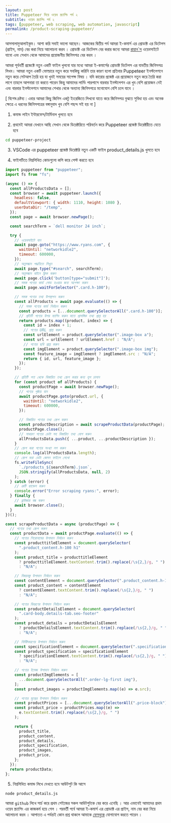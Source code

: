 ```yaml
---
layout: post
title: Puppeteer দিয়ে ওয়েব স্ক্র্যাপিং পর্ব ২
subtitle: ওয়েব স্ক্র্যাপিং পর্ব ২
tags: [puppeteer, web scraping, web automation, javascript]
permalink: /product-scraping-puppeteer/
---
```


আসসালামুআলাইকুম। আশা করি সবাই ভালো আছেন। আজকের দ্বিতীয় পর্ব আমরা ই-কমার্স এর প্রোডাক্ট এর ডিটেলস (প্রাইস, নাম) বের করা নিয়ে আলোচনা করব । প্রোডাক্ট এর ডিটেলস বের করার জন্যে আমরা [রায়ান`স](https://www.ryans.com) ওয়েবসাইটে যাবো এবং সেখান থেকে আমাদের প্রয়োজনীয় জিনিসপত্র বের করব ।

আমরা পূর্ববর্তী প্রজেক্টে নতুন একটি ফাইল খুলবো যার মধ্যে আমরা ই-কমার্সের প্রোডাক্ট ডিটেলস এর যাবতীয় জিনিসপত্র লিখব। আমরা নতুন একটি ফোল্ডারে নতুন করে সবকিছু করিনি তার কারণ হলো প্রতিবার Puppeteer ইনস্টলেশনে নতুন করে সেটআপ তৈরি হয় যা খুবই সময়ের সাপেক্ষ বিষয় । যদি কারোর প্রজেক্ট এর প্রয়োজনে নতুন করে তৈরি করা লাগে তাহলে আপনারা তা করতে পারেন কিন্তু আমাদের লার্নিং পারপাসে বারবার ইনস্টলেশন এর খুব বেশি প্রয়োজন নেই এবং বারবার ইনস্টলেশনে আমাদের শেখার থেকে অন্যান্য জিনিসপত্রে মনোযোগ বেশি চলে যাবে ।

[ বিশেষ দ্রষ্টব্য : এবার আমরা কিছু জিনিস একটু ইংরেজিতে লিখবো যাতে করে জিনিসপত্র বুঝতে সুবিধা হয় এবং অনেক ক্ষেত্রে এ ধরনের জিনিসপত্রের বঙ্গানুবাদ খুব বেশি পছন্দ সই হয় না ]

1. কমান্ড লাইন ইন্টারফেস/টার্মিনাল খুলতে হবে

2. প্রথমেই আমরা যেখানে আছি সেখান থেকে ডিরেক্টরিতে পরিবর্তন করে Puppeteer প্রজেক্ট ডিরেক্টরীতে যেতে হবে

```bash
cd puppeteer-project
```

3. VSCode এর puppeteer প্রজেক্ট ডিরেক্টরি নতুন একটি ফাইল product_details.js খুলতে হবে

4. ফাইলটিতে নিম্নলিখিত কোডগুলো কপি করে পেস্ট করতে হবে

```javascript
import puppeteer from "puppeteer";
import fs from "fs";

(async () => {
  const allProductsData = [];
  const browser = await puppeteer.launch({
    headless: false,
    defaultViewport: { width: 1110, height: 1080 },
    userDataDir: "/temp",
  });
  const page = await browser.newPage();

  const searchTerm = `dell monitor 24 inch`;

  try {
    // ওয়েবসাইটে যান
    await page.goto("https://www.ryans.com", {
      waitUntil: "networkidle2",
      timeout: 600000,
    });
    // অনুসন্ধান পদ্ধতিতে লিখুন
    await page.type("#search", searchTerm);
    // অনুসন্ধান বাটনে ক্লিক করুন
    await page.click('button[type="submit"]');
    // সমস্ত পণ্যের কার্ড লোড হওয়ার জন্য অপেক্ষা করুন
    await page.waitForSelector(".card.h-100");

    // সমস্ত পণ্যের তথ্য উপস্থাপন করুন
    const allProducts = await page.evaluate(() => {
      // সমস্ত পণ্যের কার্ড নির্বাচন করুন
      const products = [...document.querySelectorAll(".card.h-100")];
      // প্রতিটি পণ্যের উপর ম্যাপিং করুন যাতে প্রাসঙ্গিক তথ্য প্রাপ্ত হয়
      return products.map((product, index) => {
        const id = index + 1;
        // পণ্যের URL প্রাপ্ত করুন
        const urlElement = product.querySelector(".image-box a");
        const url = urlElement ? urlElement.href : "N/A";
        // পণ্যের ছবি প্রাপ্ত করুন
        const imgElement = product.querySelector(".image-box img");
        const feature_image = imgElement ? imgElement.src : "N/A";
        return { id, url, feature_image };
      });
    });

    // প্রতিটি পণ্য থেকে বিস্তারিত তথ্য স্ক্রেপ করার জন্য লুপ চালান
    for (const product of allProducts) {
      const productPage = await browser.newPage();
      // পণ্যের পৃষ্ঠায় যান
      await productPage.goto(product.url, {
        waitUntil: "networkidle2",
        timeout: 600000,
      });

      // বিস্তারিত পণ্যের তথ্য স্ক্রেপ করুন
      const productDescription = await scrapeProductData(productPage);
      productPage.close();
      // সাধারণ পণ্যের ডেটা সহ বিস্তারিত তথ্য যোগ করুন
      allProductsData.push({ ...product, ...productDescription });
    }
    // স্ক্রেপ করা পণ্যের সংখ্যা লগ করুন
    console.log(allProductsData.length);
    // স্ক্রেপ করা ডেটা জেসন ফাইলে লেখো
    fs.writeFileSync(
      `./products_${searchTerm}.json`,
      JSON.stringify(allProductsData, null, 2)
    );
  } catch (error) {
    // ত্রুটি হ্যান্ডেল করুন
    console.error("Error scraping ryans:", error);
  } finally {
    // ব্রাউজার বন্ধ করুন
    await browser.close();
  }
})();
```

```javascript
const scrapeProductData = async (productPage) => {
  // পণ্যের তথ্য স্ক্রেপ করুন
  const productData = await productPage.evaluate(() => {
    // পণ্যের শিরোনামের উপাদান নির্বাচন করুন
    const producttitleElement = document.querySelector(
      ".product_content.h-100 h1"
    );
    const product_title = producttitleElement
      ? producttitleElement.textContent.trim().replace(/\s{2,}/g, " ")
      : "N/A";

    // বিষয়বস্তু উপাদান নির্বাচন করুন
    const contentElement = document.querySelector(".product_content.h-100");
    const product_content = contentElement
      ? contentElement.textContent.trim().replace(/\s{2,}/g, " ")
      : "N/A";

    // পণ্যের বিবরণের উপাদান নির্বাচন করুন
    const productDetailsElement = document.querySelector(
      ".card-body.details-tab.seo-footer"
    );
    const product_details = productDetailsElement
      ? productDetailsElement.textContent.trim().replace(/\s{2,}/g, " ")
      : "N/A";

    // নির্দিষ্টকরণের উপাদান নির্বাচন করুন
    const specificationElement = document.querySelector(".specification-table");
    const product_specification = specificationElement
      ? specificationElement.textContent.trim().replace(/\s{2,}/g, " ")
      : "N/A";

    // পণ্যের ইমেজ উপাদান নির্বাচন করুন
    const productImgElements = [
      ...document.querySelectorAll(".order-lg-first img"),
    ];
    const product_images = productImgElements.map((e) => e.src);

    // পণ্যের মূল্যের উপাদান নির্বাচন করুন
    const productPrices = [...document.querySelectorAll(".price-block")];
    const product_price = productPrices.map((e) =>
      e.textContent.trim().replace(/\s{2,}/g, " ")
    );

    return {
      product_title,
      product_content,
      product_details,
      product_specification,
      product_images,
      product_price,
    };
  });
  return productData;
};
```

5. নিম্নলিখিত কমান্ড লিখে দেখতে হবে আউটপুট কি আসে

```bash
node product_details.js
```

আমরা `github` লিখে সার্চ করে প্রথম পেইজের সকল আউটপুটকে বের করে এনেছি ।
আর এভাবেই আমাদের প্রথম ওয়েব স্ক্র্যাপিং এর কাজকর্ম হয়ে গেল । পরবর্তী পর্বে আমরা ই-কমার্স এর প্রোডাক্ট এর প্রাইস, নাম বের করা নিয়ে আলোচনা করব । আপাতত এ পর্যন্তই কোন প্রশ্ন থাকলে আমাকে [ফেসবুকে](https://facebook.com/whoafridi) যোগাযোগ করতে পারেন ।
